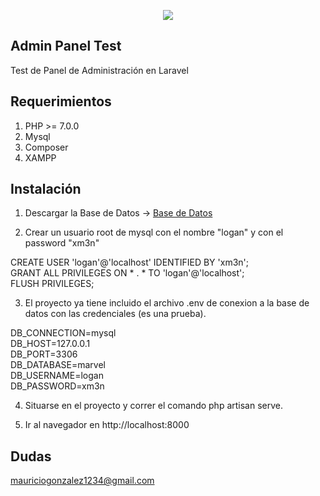<p align="center"><img src="https://laravel.com/assets/img/components/logo-laravel.svg"></p>


## Admin Panel Test
Test de Panel de Administración en Laravel

## Requerimientos
1. PHP >= 7.0.0
2. Mysql
3. Composer
4. XAMPP

## Instalación
1. Descargar la Base de Datos  -> <a href="https://drive.google.com/file/d/1nFsWaTS5H0QwFU5REcplbz_zO6nGvI7Q/view?usp=sharing" target="_blank">Base de Datos</a>

2. Crear un usuario root de mysql con el nombre "logan" y con el password "xm3n"

CREATE USER 'logan'@'localhost' IDENTIFIED BY 'xm3n';<br>
GRANT ALL PRIVILEGES ON * . * TO 'logan'@'localhost';<br>
FLUSH PRIVILEGES;

3. El proyecto ya tiene incluido el archivo .env de conexion a la base de datos con las credenciales (es una prueba).

DB_CONNECTION=mysql<br>
DB_HOST=127.0.0.1<br>
DB_PORT=3306<br>
DB_DATABASE=marvel<br>
DB_USERNAME=logan<br>
DB_PASSWORD=xm3n<br>

4. Situarse en el proyecto y correr el comando php artisan serve.

5. Ir al navegador en http://localhost:8000

## Dudas
mauriciogonzalez1234@gmail.com
